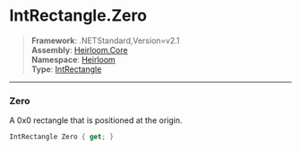 # IntRectangle.Zero

> **Framework**: .NETStandard,Version=v2.1  
> **Assembly**: [Heirloom.Core][0]  
> **Namespace**: [Heirloom][0]  
> **Type**: [IntRectangle][1]

--------------------------------------------------------------------------------

### Zero

A 0x0 rectangle that is positioned at the origin.

```cs
IntRectangle Zero { get; }
```

[0]: ../Heirloom.Core.md
[1]: Heirloom.IntRectangle.md
